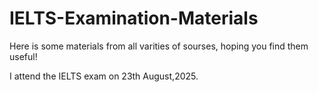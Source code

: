# IELTS-Examination-Materials
Here is some materials from all varities of sourses, hoping you find them useful!

I attend the IELTS exam on 23th August,2025. 
